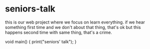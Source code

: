 # seniors-talk
this is our web project where we focus on learn everything. 
if we hear something first time and we don't about that thing, that's ok but this happens second time with same thing, that's a crime.

void main() {
  print("seniors' talk");
}
